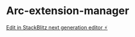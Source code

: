 # Arc-extension-manager

[Edit in StackBlitz next generation editor ⚡️](https://stackblitz.com/~/github.com/dougm1966/Arc-extension-manager)